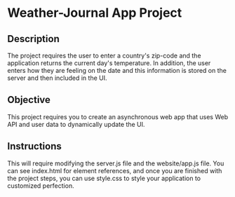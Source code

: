 # Weather-Journal App Project

## Description

The project requires the user to enter a country's zip-code and the application returns the current day's temperature. In addition, the user enters how they are feeling on the date and this information is stored on the server and then included in the UI.

## Objective

This project requires you to create an asynchronous web app that uses Web API and user data to dynamically update the UI.

## Instructions

This will require modifying the server.js file and the website/app.js file. You can see index.html for element references, and once you are finished with the project steps, you can use style.css to style your application to customized perfection.